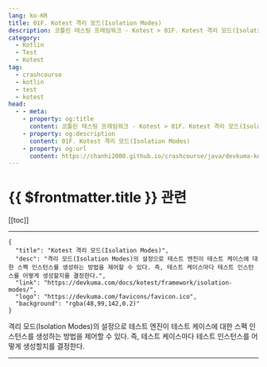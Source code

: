 ```yaml
---
lang: ko-KR
title: 01F. Kotest 격리 모드(Isolation Modes)
description: 코틀린 테스팅 프레임워크 - Kotest > 01F. Kotest 격리 모드(Isolation Modes)
category: 
  - Kotlin
  - Test
  - Kotest
tag: 
  - crashcourse
  - kotlin
  - test
  - kotest
head:
  - - meta:
    - property: og:title
      content: 코틀린 테스팅 프레임워크 - Kotest > 01F. Kotest 격리 모드(Isolation Modes)
    - property: og:description
      content: 01F. Kotest 격리 모드(Isolation Modes)
    - property: og:url
      content: https://chanhi2000.github.io/crashcourse/java/devkuma-kotest/01-kotest-framework/01F.html
---
```


# {{ $frontmatter.title }} 관련

[[toc]]

---

```component VPCard
{
  "title": "Kotest 격리 모드(Isolation Modes)",
  "desc": "격리 모드(Isolation Modes)의 설정으로 테스트 엔진이 테스트 케이스에 대한 스펙 인스턴스를 생성하는 방법을 제어할 수 있다. 즉, 테스트 케이스마다 테스트 인스턴스를 어떻게 생성할지를 결정한다.",
  "link": "https://devkuma.com/docs/kotest/framework/isolation-modes/",
  "logo": "https://devkuma.com/favicons/favicon.ico",
  "background": "rgba(48,99,142,0.2)"
}
```

격리 모드(Isolation Modes)의 설정으로 테스트 엔진이 테스트 케이스에 대한 스펙 인스턴스를 생성하는 방법을 제어할 수 있다. 즉, 테스트 케이스마다 테스트 인스턴스를 어떻게 생성할지를 결정한다.

---

<TagLinks />
